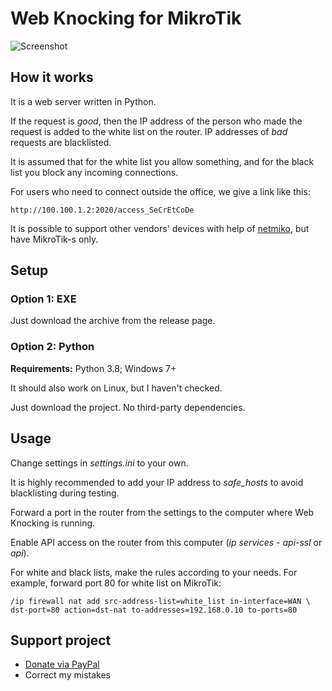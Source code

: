 # Web Knocking for MikroTik
![Screenshot](https://user-images.githubusercontent.com/43970835/79135939-3172f900-7dc1-11ea-9d26-f923c47d47b6.png)

## How it works
It is a web server written in Python.

If the request is *good*, then the IP address of the person who made the request is added to the white list on the router. IP addresses of *bad* requests are blacklisted.

It is assumed that for the white list you allow something, and for the black list you block any incoming connections.

For users who need to connect outside the office, we give a link like this:

	http://100.100.1.2:2020/access_SeCrEtCoDe

It is possible to support other vendors' devices with help of [netmiko](https://github.com/ktbyers/netmiko), but have MikroTik-s only.

## Setup
### Option 1: EXE
Just download the archive from the release page.

### Option 2: Python
**Requirements:** Python 3.8; Windows 7+

It should also work on Linux, but I haven't checked.

Just download the project. No third-party dependencies.

## Usage
Change settings in *settings.ini* to your own.

It is highly recommended to add your IP address to *safe_hosts* to avoid blacklisting during testing.

Forward a port in the router from the settings to the computer where Web Knocking is running.

Enable API access on the router from this computer (*ip services - api-ssl* or *api*).

For white and black lists, make the rules according to your needs. For example, forward port 80 for white list on MikroTik:

	/ip firewall nat add src-address-list=white_list in-interface=WAN \
	dst-port=80 action=dst-nat to-addresses=192.168.0.10 to-ports=80

## Support project
- [Donate via PayPal](https://www.paypal.me/vikil)
- Correct my mistakes
